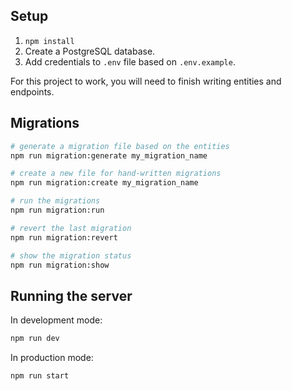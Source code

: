 ## Setup

1. `npm install`
2. Create a PostgreSQL database.
3. Add credentials to `.env` file based on `.env.example`.

For this project to work, you will need to finish writing entities and endpoints.

## Migrations

```bash
# generate a migration file based on the entities
npm run migration:generate my_migration_name

# create a new file for hand-written migrations
npm run migration:create my_migration_name

# run the migrations
npm run migration:run

# revert the last migration
npm run migration:revert

# show the migration status
npm run migration:show
```

## Running the server

In development mode:

```bash
npm run dev
```

In production mode:

```bash
npm run start
```
